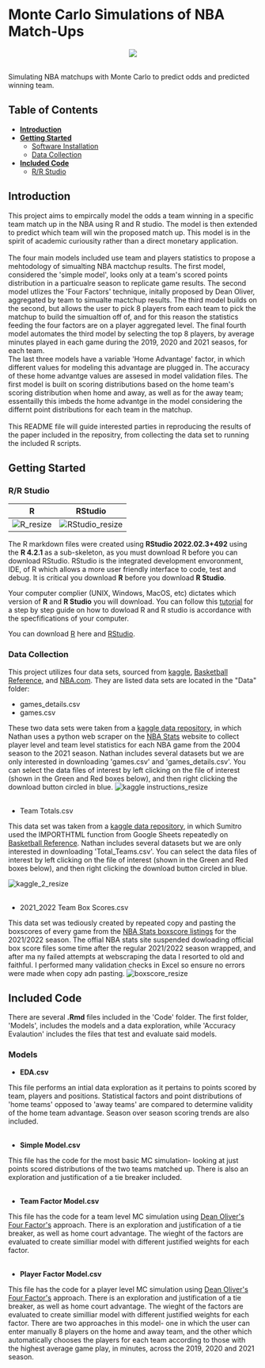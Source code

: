# Monte Carlo Simulations of NBA Match-Ups
<p align="center">
<img src="https://user-images.githubusercontent.com/110261952/182031204-acd0016e-466a-4931-ae8e-be0f6aeac74a.png" />
</p>
  <br />
 Simulating NBA matchups with Monte Carlo to predict odds and predicted winning team. 

## Table of Contents
- [**Introduction**](https://github.com/ACM40960/project-eileenkhoury#introduction)
- [**Getting Started**](https://github.com/ACM40960/project-eileenkhoury#getting-started)
  - [Software Installation](https://github.com/ACM40960/project-eileenkhouryt#software-installation)
  - [Data Collection](https://github.com/ACM40960/project-eileenkhouryt#data-collection)
- [**Included Code**](https://github.com/ACM40960/project-eileenkhouryt#included-code)
  - [R/R Studio](https://github.com/ACM40960/project-eileenkhouryt#r/r-studio)

## Introduction
 This project aims to empircally model the odds a team winning in a specific team match up in the NBA using R and R studio. The model is then extended to predict which team will win the proposed match up. This model is in the spirit of academic curiousity rather than a direct monetary application. 
<br />
<br />
The four main models included use team and players statistics to propose a mehtodology of simualting NBA mactchup results. The first model, considered the 'simple model', looks only at a team's scored points distribution in a particualre season to replicate game results. The second model utlizes the 'Four Factors' technique, initally proposed by Dean Oliver, aggregated by team to simualte mactchup results. The third model builds on the second, but allows the user to pick 8 players from each team to pick the matchup to build the simualtion off of, and for this reason the statistics feeding the four factors are on a player aggregated level. The final fourth model automates the third model by selecting the top 8 players, by average minutes played in each game during the 2019, 2020 and 2021 seasos, for each team. 
<br />
The last three models have a variable 'Home Advantage' factor, in which different values for modeling this advantage are plugged in. The accuracy of these home advantge values are assesed in model validation files. The first model is built on scoring distributions based on the home team's scoring distribution when home and away, as well as for the away team; essentailly this imbeds the home advantge in the model considering the differnt point distributions for each team in the matchup. 
<br />
<br />
This README file will guide interested parties in reproducing the results of the paper included in the repositry, from collecting the data set to running the included R scripts. 
 
 ## Getting Started
 
 ### R/R Studio
R                          |  RStudio
:-------------------------:|:-------------------------:
![R_resize](https://user-images.githubusercontent.com/110261952/182035430-c2ca75d5-0553-41cc-812b-ff2ee51146c3.png) |![RStudio_resize](https://user-images.githubusercontent.com/110261952/182035438-912e4851-2e4e-43f6-b574-170cb6d49328.png)

The R markdown files were created using **RStudio 2022.02.3+492** using the **R 4.2.1** as a sub-skeleton, as you must download R before you can download RStudio. RStudio is the integrated development envoronment, IDE, of R which allows a more user friendly interface to code, test and debug. It is critical you download **R** before you download **R Studio**. 

Your computer complier (UNIX, Windows, MacOS, etc) dictates which version of **R** and **R Studio** you will download. You can follow this [tutorial](https://www.projectpro.io/recipes/download-and-install-r-and-rstudio) for a step by step guide on how to dowload R and R studio is accordance with the specfifications of your computer. 

You can download [R](https://www.r-project.org/) here and [RStudio](https://www.rstudio.com/products/rstudio/download/). 

 ### Data Collection
 This project utilizes four data sets, sourced  from [kaggle](https://www.kaggle.com/), [Basketball Reference](https://www.basketball-reference.com/), and 
 [NBA.com](https://www.basketball-reference.com/). They are listed data sets are located in the "Data" folder:
 - games_details.csv 
 - games.csv 
 
These two data sets were taken from a [kaggle data repository](https://www.kaggle.com/datasets/nathanlauga/nba-games), in which Nathan uses a python web scraper on the [NBA Stats](https://www.nba.com/stats/) website to collect player level and team level statistics for each NBA game from the 2004 season to the 2021 season. Nathan includes several datasets but we are only interested in downloading 'games.csv' and 'games_details.csv'. You can select the data files of interest by left clicking on the file of interest (shown in the Green and Red boxes below), and then right clicking the download button circled in blue. 
![kaggle instructions_resize](https://user-images.githubusercontent.com/110261952/182036976-53aa30a7-e147-45db-a3be-665dd62eecd4.png)
<br />
<br />
- Team Totals.csv

This data set was taken from a [kaggle data repository](https://www.kaggle.com/datasets/sumitrodatta/nba-aba-baa-stats?select=Team+Totals.csv), in which Sumitro used the IMPORTHTML function from Google Sheets repeatedly on [Basketball Reference](https://www.basketball-reference.com/). Nathan includes several datasets but we are only interested in downloading 'Total_Teams.csv'. You can select the data files of interest by left clicking on the file of interest (shown in the Green and Red boxes below), and then right clicking the download button circled in blue. 

![kaggle_2_resize](https://user-images.githubusercontent.com/110261952/182037287-0e7c9e16-d12b-44c5-b296-ed6884847766.png)
<br />
<br />
- 2021_2022 Team Box Scores.csv

This data set was tediously created by repeated copy and pasting the boxscores of every game from the [NBA Stats boxscore listings](https://www.nba.com/stats/teams/boxscores/?sort=gdate&dir=1&Season=2021-22&SeasonType=Regular%20Season) for the 2021/2022 season. The offial NBA stats site suspended  dowloading  official box score files some time after the regular 2021/2022 season wrapped, and after  ma ny failed attempts at webscraping the data I resorted to old and faithful. I performed many validation checks in Excel so ensure no errors were made when copy adn pasting. 
![boxscore_resize](https://user-images.githubusercontent.com/110261952/182038020-95646365-a2f0-45a2-a56b-f6f6259f2d59.png)


 ## Included Code
There are several **.Rmd** files included in the 'Code' folder. The first folder, 'Models', includes the models and a data exploration, while 'Accuracy Evalaution' includes the files that test and evaluate said models. 
 ### Models
 
 - **EDA.csv**

This file performs an intial data exploration as it pertains to points scored by team, players and positions. Statistical factors and point distributions of 'home teams'  opposed to 'away teams' are compared to determine validity of the home team advantage. Season over season scoring trends are also included. 
<br />
<br />
 - **Simple Model.csv**
 
This file has the code for the most basic MC simulation- looking at just points scored distributions of the two teams matched up. There is also an exploration and justification of a tie breaker included.
<br />
<br />
 - **Team Factor Model.csv**

This file has the code for a team level MC simulation using [Dean Oliver's Four Factor's](http://www.basketballonpaper.com/index.html) approach. There is an exploration and justification of a tie breaker, as well as home court advantage. The wieght of the factors are evaluated to create similliar model with different justified weights for each factor. 
<br />
<br />
 - **Player Factor Model.csv**
 
 This file has the code for a player level MC simulation using [Dean Oliver's Four Factor's](http://www.basketballonpaper.com/index.html) approach. There is an exploration and justification of a tie breaker, as well as home court advantage. The wieght of the factors are evaluated to create similliar model with different justified weights for each factor. There are two approaches in this model- one in which the user can enter manually 8 players on the home and away team, and the other which automatically chooses the players for each team according to those with the highest average game play, in minutes, across the 2019, 2020 and 2021 season. 
 
